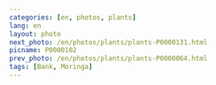 ```yaml
---
categories: [en, photos, plants]
lang: en
layout: photo
next_photo: /en/photos/plants/plants-P0000131.html
picname: P0000102
prev_photo: /en/photos/plants/plants-P0000064.html
tags: [Bank, Moringa]
---
```

